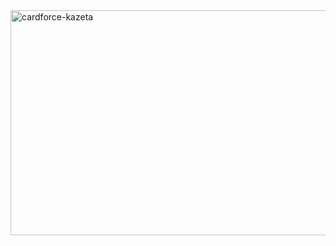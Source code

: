 <img width="640" height="360" alt="cardforce-kazeta" src="https://github.com/user-attachments/assets/db9dbe96-d808-4091-8a5c-31ac9e54fcf9" />
